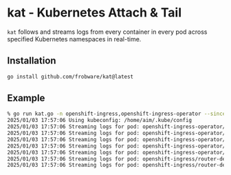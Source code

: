 # kat - Kubernetes Attach & Tail

`kat` follows and streams logs from every container in every pod across specified Kubernetes namespaces in real-time.

## Installation
```bash
go install github.com/frobware/kat@latest
```

## Example

```bash
% go run kat.go -n openshift-ingress,openshift-ingress-operator --since=3s | grep -v Proxy
2025/01/03 17:57:06 Using kubeconfig: /home/aim/.kube/config
2025/01/03 17:57:06 Streaming logs for pod: openshift-ingress-operator/idle-close-on-response-rr5xj-external-verify:echo
2025/01/03 17:57:06 Streaming logs for pod: openshift-ingress-operator/idle-close-on-response-jpgfr-external-verify:echo
2025/01/03 17:57:06 Streaming logs for pod: openshift-ingress-operator/ingress-operator-7cd8fdc79c-6c2pd:kube-rbac-proxy
2025/01/03 17:57:06 Streaming logs for pod: openshift-ingress-operator/ingress-operator-7cd8fdc79c-6c2pd:ingress-operator
2025/01/03 17:57:06 Streaming logs for pod: openshift-ingress-operator/idle-close-on-response-n9k77-external-verify:echo
2025/01/03 17:57:06 Streaming logs for pod: openshift-ingress/router-default-8554d4c6c6-vhdk4:logs
2025/01/03 17:57:06 Streaming logs for pod: openshift-ingress/router-default-8554d4c6c6-vhdk4:router
```

